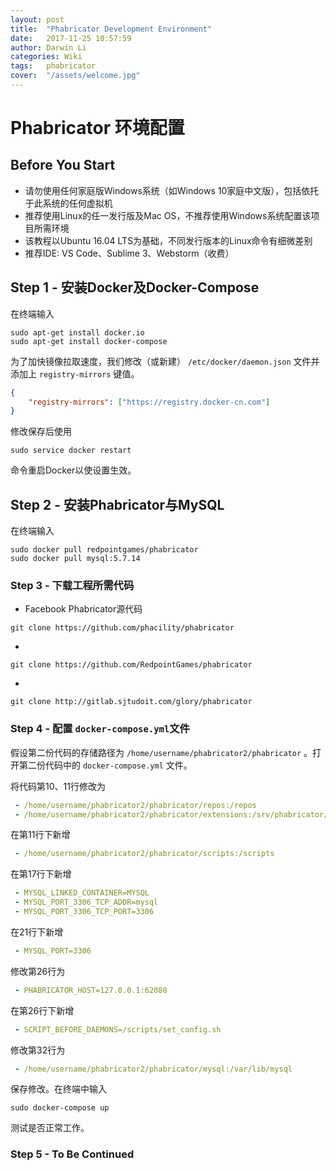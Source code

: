 ```yaml
---
layout: post
title:  "Phabricator Development Environment"
date:   2017-11-25 10:57:59
author: Darwin Li
categories: Wiki
tags:	phabricator
cover:  "/assets/welcome.jpg"
---
```


# Phabricator 环境配置

## Before You Start

* 请勿使用任何家庭版Windows系统（如Windows 10家庭中文版），包括依托于此系统的任何虚拟机
* 推荐使用Linux的任一发行版及Mac OS，不推荐使用Windows系统配置该项目所需环境
* 该教程以Ubuntu 16.04 LTS为基础，不同发行版本的Linux命令有细微差别
* 推荐IDE: VS Code、Sublime 3、Webstorm（收费）

## Step 1 - 安装Docker及Docker-Compose

在终端输入

```
sudo apt-get install docker.io
sudo apt-get install docker-compose
```

为了加快镜像拉取速度，我们修改（或新建） `/etc/docker/daemon.json` 文件并添加上 `registry-mirrors` 键值。

```json
{
    "registry-mirrors": ["https://registry.docker-cn.com"]
}
```

修改保存后使用
```
sudo service docker restart
```

命令重启Docker以使设置生效。

## Step 2 - 安装Phabricator与MySQL

在终端输入

```
sudo docker pull redpointgames/phabricator
sudo docker pull mysql:5.7.14
```

### Step 3 - 下载工程所需代码

* Facebook Phabricator源代码

```
git clone https://github.com/phacility/phabricator
```

* 

```
git clone https://github.com/RedpointGames/phabricator
```

* 

```
git clone http://gitlab.sjtudoit.com/glory/phabricator
```

### Step 4 - 配置 `docker-compose.yml`文件

假设第二份代码的存储路径为 `/home/username/phabricator2/phabricator` 。打开第二份代码中的 `docker-compose.yml` 文件。

将代码第10、11行修改为

```yml
 - /home/username/phabricator2/phabricator/repos:/repos
 - /home/username/phabricator2/phabricator/extensions:/srv/phabricator/phabricator/src/extensions
```

在第11行下新增

```yml
 - /home/username/phabricator2/phabricator/scripts:/scripts
```

在第17行下新增

```yml
 - MYSQL_LINKED_CONTAINER=MYSQL
 - MYSQL_PORT_3306_TCP_ADDR=mysql
 - MYSQL_PORT_3306_TCP_PORT=3306
```

在21行下新增

```yml
 - MYSQL_PORT=3306
```

修改第26行为

```yml
 - PHABRICATOR_HOST=127.0.0.1:62080
```

在第26行下新增

```yml
 - SCRIPT_BEFORE_DAEMONS=/scripts/set_config.sh
```

修改第32行为

```yml
 - /home/username/phabricator2/phabricator/mysql:/var/lib/mysql
```

保存修改。在终端中输入

```
sudo docker-compose up
```

测试是否正常工作。

### Step 5 - To Be Continued